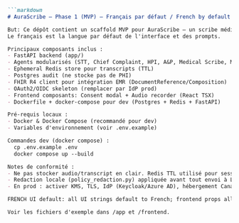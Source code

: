 ```markdown
```markdown
# AuraScribe — Phase 1 (MVP) — Français par défaut / French by default

But: Ce dépôt contient un scaffold MVP pour AuraScribe — un scribe médical AI bilingue (FR/EN) pour la santé sexuelle au Québec.
Le français est la langue par défaut de l'interface et des prompts.

Principaux composants inclus :
- FastAPI backend (app/)
- Agents modularisés (STT, Chief Complaint, HPI, A&P, Medical Scribe, MADO Policy, Orchestrator)
- Ephemeral Redis store pour transcripts (TTL)
- Postgres audit (ne stocke pas de PHI)
- FHIR R4 client pour intégration EMR (DocumentReference/Composition)
- OAuth2/OIDC skeleton (remplacer par IdP prod)
- Frontend composants: Consent modal + Audio recorder (React TSX)
- Dockerfile + docker-compose pour dev (Postgres + Redis + FastAPI)

Pré-requis locaux :
- Docker & Docker Compose (recommandé pour dev)
- Variables d'environnement (voir .env.example)

Commandes dev (docker compose) :
  cp .env.example .env
  docker compose up --build

Notes de conformité :
- Ne pas stocker audio/transcript en clair. Redis TTL utilisé pour sessions éphémères.
- Redaction locale (policy_redaction.py) appliquée avant tout envoi à LLM externe.
- En prod : activer KMS, TLS, IdP (Keycloak/Azure AD), hébergement Canada.

FRENCH UI default: all UI strings default to French; frontend props allow language="fr" | "en".

Voir les fichiers d'exemple dans /app et /frontend.
